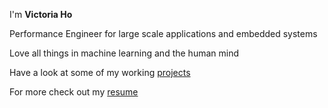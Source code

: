 ---
---

I'm **Victoria Ho**

Performance Engineer for large scale applications and embedded systems

Love all things in machine learning and the human mind

Have a look at some of my working [projects]

For more check out my [resume]



[projects]: /projects
[resume]: https://resume.vicho.me/
[email]: mailto:hi@vicho.me
